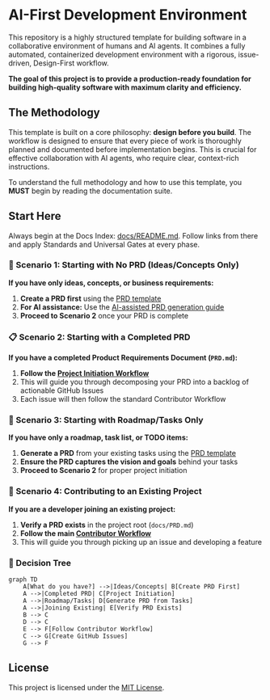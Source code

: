 # AI-First Development Environment

This repository is a highly structured template for building software in a collaborative environment of humans and AI agents. It combines a fully automated, containerized development environment with a rigorous, issue-driven, Design-First workflow.

**The goal of this project is to provide a production-ready foundation for building high-quality software with maximum clarity and efficiency.**

## The Methodology

This template is built on a core philosophy: **design before you build**. The workflow is designed to ensure that every piece of work is thoroughly planned and documented before implementation begins. This is crucial for effective collaboration with AI agents, who require clear, context-rich instructions.

To understand the full methodology and how to use this template, you **MUST** begin by reading the documentation suite.

## Start Here

Always begin at the Docs Index: [docs/README.md](docs/README.md). Follow links from there and apply Standards and Universal Gates at every phase.


### 🚀 Scenario 1: Starting with No PRD (Ideas/Concepts Only)

**If you have only ideas, concepts, or business requirements:**
1. **Create a PRD first** using the [PRD template](docs/templates/PRD-TEMPLATE.md)
2. **For AI assistance:** Use the [AI-assisted PRD generation guide](docs/how-to/generating-a-prd-with-ai.md)
3. **Proceed to Scenario 2** once your PRD is complete

### 📋 Scenario 2: Starting with a Completed PRD

**If you have a completed Product Requirements Document (`PRD.md`):**
1. **Follow the [Project Initiation Workflow](docs/workflows/project-initiation.md)**
2. This will guide you through decomposing your PRD into a backlog of actionable GitHub Issues
3. Each issue will then follow the standard Contributor Workflow

### 🔧 Scenario 3: Starting with Roadmap/Tasks Only

**If you have only a roadmap, task list, or TODO items:**
1. **Generate a PRD** from your existing tasks using the [PRD template](docs/templates/PRD-TEMPLATE.md)
2. **Ensure the PRD captures the vision and goals** behind your tasks
3. **Proceed to Scenario 2** for proper project initiation

### 👥 Scenario 4: Contributing to an Existing Project

**If you are a developer joining an existing project:**
1. **Verify a PRD exists** in the project root (`docs/PRD.md`)
2. **Follow the main [Contributor Workflow](docs/CONTRIBUTING.md)**
3. This will guide you through picking up an issue and developing a feature

### 📝 Decision Tree

```mermaid
graph TD
    A[What do you have?] -->|Ideas/Concepts| B[Create PRD First]
    A -->|Completed PRD| C[Project Initiation]
    A -->|Roadmap/Tasks| D[Generate PRD from Tasks]
    A -->|Joining Existing| E[Verify PRD Exists]
    B --> C
    D --> C
    E --> F[Follow Contributor Workflow]
    C --> G[Create GitHub Issues]
    G --> F
```

## License

This project is licensed under the [MIT License](docs/LICENSE).
